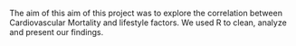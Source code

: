 The aim of this aim of this project was to explore the correlation between Cardiovascular Mortality and lifestyle factors.
We used R to clean, analyze and present our findings. 
